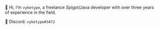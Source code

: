 👋 Hi, I’m `vyketype`, a freelance Spigot/Java developer with over three years of experience in the field.

💞️ Discord: `vyketype#3472`
